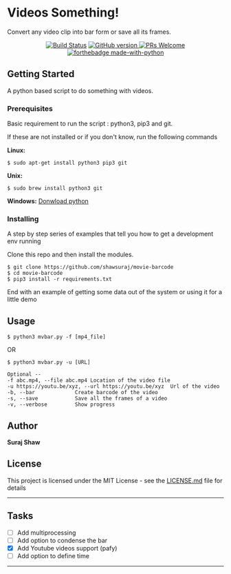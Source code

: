 # Videos Something!

Convert any video clip into bar form or save all its frames.

<div align="center">

  [![Build Status](https://travis-ci.com/shawsuraj/movie-barcode.svg?branch=master)](https://travis-ci.com/shawsuraj/movie-barcode)
  <a href="https://github.com/shawsuraj/movie-barcode/releases">
    <img title="GitHub version" src="https://img.shields.io/badge/Version-v1.5.1-brightgreen" >
  </a>
  [![PRs Welcome](https://img.shields.io/badge/PRs-welcome-brightgreen.svg?style=flat-square)](http://makeapullrequest.com)
  <br>
  [![forthebadge made-with-python](http://ForTheBadge.com/images/badges/made-with-python.svg)](https://www.python.org/)

</div>

## Getting Started

A python based script to do something with videos.

### Prerequisites

Basic requirement to run the script : python3, pip3 and git.

If these are not installed or if you don't know, run the following commands

**Linux:**
```
$ sudo apt-get install python3 pip3 git
```

**Unix:**
```
$ sudo brew install python3 git
```

**Windows:**
<a href ="https://www.python.org/downloads/windows/"> Donwload python</a>

### Installing

A step by step series of examples that tell you how to get a development env running

Clone this repo and then install the modules.
```
$ git clone https://github.com/shawsuraj/movie-barcode
$ cd movie-barcode
$ pip3 install -r requirements.txt
```

End with an example of getting some data out of the system or using it for a little demo

## Usage
```
$ python3 mvbar.py -f [mp4_file]
```
OR
```
$ python3 mvbar.py -u [URL]
```
```
Optional --
-f abc.mp4, --file abc.mp4 Location of the video file
-u https://youtu.be/xyz, --url https://youtu.be/xyz  Url of the video
-b, --bar             Create barcode of the video
-s, --save            Save all the frames of a video
-v, --verbose         Show progress
```

## Author

**Suraj Shaw**

## License

This project is licensed under the MIT License - see the [LICENSE.md](LICENSE.md) file for details

---

## Tasks

- [ ] Add multiprocessing
- [ ] Add option to condense the bar
- [x] Add Youtube videos support (pafy)
- [ ] Add option to define time

---  
